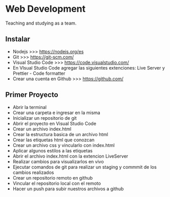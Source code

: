 # Web Development
Teaching and studying as a team.

## Instalar
- Nodejs >>> https://nodejs.org/es
- Git >>> https://git-scm.com/
- Visual Studio Code >>> https://code.visualstudio.com/
- En VIsual Studio Code agregar las siguientes extenciones: Live Server y Prettier - Code formatter
- Crear una cuenta en Github >>> https://github.com/
  

## Primer Proyecto
- Abrir la terminal
- Crear una carpeta e ingresar en la misma
- Inicializar un repositorio de git
- Abrir el proyecto en Visual Studio Code
- Crear un archivo index.html
- Crear la estructura basica de un archivo html
- Crear las etiquetas html que conozcan
- Crear un archivo css y vincularlo con index.html
- Aplicar algunos estilos a las etiquetas
- Abrir el archivo index.html con la extencion LiveServer
- Realizar cambios para visualizarlos en vivo
- Ejecutar comandos de git para realizar un staging y commmit de los cambios realizados
- Crear un repositorio remoto en github
- Vincular el repositorio local con el remoto
- Hacer un push para subir nuestros archivos a github


